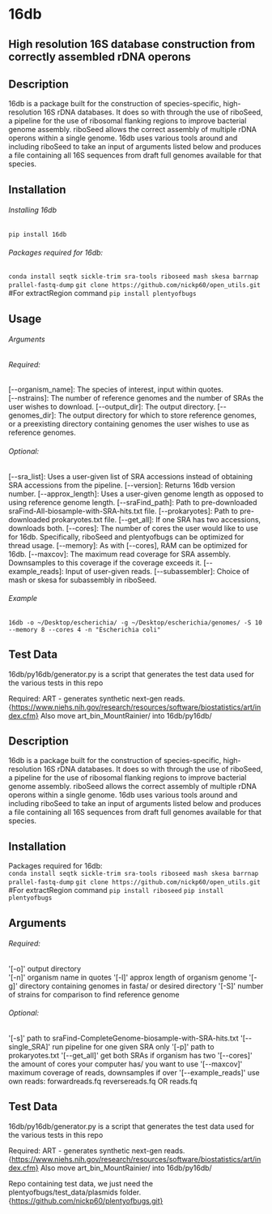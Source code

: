 # 16db 
## High resolution 16S database construction from correctly assembled rDNA operons

## Description
16db is a package built for the construction of species-specific, high-resolution 16S rDNA databases. 
It does so with through the use of riboSeed, a pipeline for the use of ribosomal flanking regions to improve bacterial genome assembly.
riboSeed allows the correct assembly of multiple rDNA operons within a single genome. 16db uses various tools around and including
riboSeed to take an input of arguments listed below and produces a file containing all 16S sequences from draft full genomes available for that species.  


## Installation
###### Installing 16db
```pip install 16db```

###### Packages required for 16db:  
```conda install seqtk sickle-trim sra-tools riboseed mash skesa barrnap prallel-fastq-dump```
```git clone https://github.com/nickp60/open_utils.git``` #For extractRegion command
```pip install plentyofbugs```



## Usage
###### Arguments
###### Required: 
[--organism_name]: The species of interest, input within quotes.  
[--nstrains]: The number of reference genomes and the number of SRAs the user wishes to download. 
[--output_dir]: The output directory. 
[--genomes_dir]: The output directory for which to store reference genomes, or a preexisting directory containing genomes the user wishes to use as reference genomes. 

###### Optional:
[--sra_list]: Uses a user-given list of SRA accessions instead of obtaining SRA accessions from the pipeline. 
[--version]: Returns 16db version number.
[--approx_length]: Uses a user-given genome length as opposed to using reference genome length. 
[--sraFind_path]: Path to pre-downloaded sraFind-All-biosample-with-SRA-hits.txt file. 
[--prokaryotes]: Path to pre-downloaded prokaryotes.txt file.
[--get_all]: If one SRA has two accessions, downloads both. 
[--cores]: The number of cores the user would like to use for 16db. Specifically, riboSeed and plentyofbugs can be optimized for thread usage.
[--memory]: As with [--cores], RAM can be optimized for 16db. 
[--maxcov]: The maximum read coverage for SRA assembly. Downsamples to this coverage if the coverage exceeds it. 
[--example_reads]: Input of user-given reads.
[--subassembler]: Choice of mash or skesa for subassembly in riboSeed.

###### Example
``` 16db -o ~/Desktop/escherichia/ -g ~/Desktop/escherichia/genomes/ -S 10 --memory 8 --cores 4 -n "Escherichia coli" ```

## Test Data
16db/py16db/generator.py is a script that generates the test data used for the
various tests in this repo

Required:
ART - generates synthetic next-gen reads.
{https://www.niehs.nih.gov/research/resources/software/biostatistics/art/index.cfm}
Also move art_bin_MountRainier/ into 16db/py16db/




## Description
16db is a package built for the construction of species-specific, high-resolution 16S rDNA databases. 
It does so with through the use of riboSeed, a pipeline for the use of ribosomal flanking regions to improve bacterial genome assembly.
riboSeed allows the correct assembly of multiple rDNA operons within a single genome. 16db uses various tools around and including
riboSeed to take an input of arguments listed below and produces a file containing all 16S sequences from draft full genomes available for that species.  


## Installation
Packages required for 16db:  
```conda install seqtk sickle-trim sra-tools riboseed mash skesa barrnap prallel-fastq-dump```
```git clone https://github.com/nickp60/open_utils.git``` #For extractRegion command
```pip install riboseed```
```pip install plentyofbugs```

## Arguments

###### Required: 
'[-o]' output directory  
'[-n]' organism name in quotes
'[-l]' approx length of organism genome
'[-g]' directory containing genomes in fasta/ or desired directory
'[-S]' number of strains for comparison to find reference genome

###### Optional:
'[-s]' path to sraFind-CompleteGenome-biosample-with-SRA-hits.txt 
'[--single_SRA]' run pipeline for one given SRA only
'[-p]' path to prokaryotes.txt 
'[--get_all]' get both SRAs if organism has two
'[--cores]' the amount of cores your computer has/ you want to use
'[--maxcov]' maximum coverage of reads, downsamples if over
'[--example_reads]' use own reads: forwardreads.fq reversereads.fq OR reads.fq 

## Test Data
16db/py16db/generator.py is a script that generates the test data used for the
various tests in this repo

Required:
ART - generates synthetic next-gen reads.
{https://www.niehs.nih.gov/research/resources/software/biostatistics/art/index.cfm}
Also move art_bin_MountRainier/ into 16db/py16db/

Repo containing test data, we just need the plentyofbugs/test_data/plasmids folder.
{https://github.com/nickp60/plentyofbugs.git}

